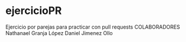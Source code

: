 # ejercicioPR
Ejercicio por parejas para practicar con pull requests
COLABORADORES
Nathanael Granja López
Daniel Jimenez Ollo


